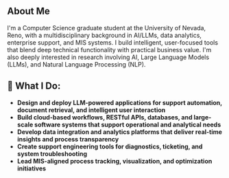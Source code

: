 ## About Me
I'm a Computer Science graduate student at the University of Nevada, Reno, with a multidisciplinary background in AI/LLMs, data analytics, enterprise support, and MIS systems. I build intelligent, user-focused tools that blend deep technical functionality with practical business value. I'm also deeply interested in research involving AI, Large Language Models (LLMs), and Natural Language Processing (NLP).

## 🚀 What I Do:

- **Design and deploy LLM-powered applications for support automation, document retrieval, and intelligent user interaction**
- **Build cloud-based workflows, RESTful APIs, databases, and large-scale software systems that support operational and analytical needs**
- **Develop data integration and analytics platforms that deliver real-time insights and process transparency**
- **Create support engineering tools for diagnostics, ticketing, and system troubleshooting**
- **Lead MIS-aligned process tracking, visualization, and optimization initiatives**
